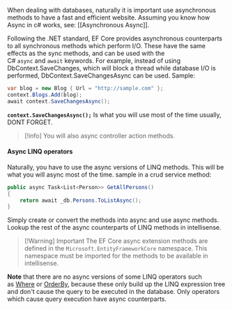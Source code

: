 When dealing with databases, naturally it is important use asynchronous methods to have a fast and efficient website.
Assuming you know how Async in c# works, see: [[Asynchronous Async]].

Following the .NET standard, EF Core provides asynchronous counterparts to all synchronous methods which perform I/O. These have the same effects as the sync methods, and can be used with the C# `async` and `await` keywords. For example, instead of using DbContext.SaveChanges, which will block a thread while database I/O is performed, DbContext.SaveChangesAsync can be used.
Sample:
```c#
var blog = new Blog { Url = "http://sample.com" };
context.Blogs.Add(blog);
await context.SaveChangesAsync();
```
**`context.SaveChangesAsync();`** Is what you will use most of the time usually, DONT FORGET.
>[!info]
>You will also async controller action methods.
#### Async LINQ operators
Naturally, you have to use the async versions of LINQ methods. This will be what you will async most of the time.
sample in a crud service method:
```c#
public async Task<List<Person>> GetAllPersons()
{
	return await _db.Persons.ToListAsync();
}
```
Simply create or convert the methods into async and use async methods. Lookup the rest of the async counterparts of LINQ methods in intellisense.
>[!Warning] Important
>The EF Core async extension methods are defined in the `Microsoft.EntityFrameworkCore` namespace. This namespace must be imported for the methods to be available in intellisense.

**Note** that there are no async versions of some LINQ operators such as [Where](https://learn.microsoft.com/en-us/dotnet/api/system.linq.queryable.where) or [OrderBy](https://learn.microsoft.com/en-us/dotnet/api/system.linq.queryable.orderby), because these only build up the LINQ expression tree and don't cause the query to be executed in the database. Only operators which cause query execution have async counterparts.



